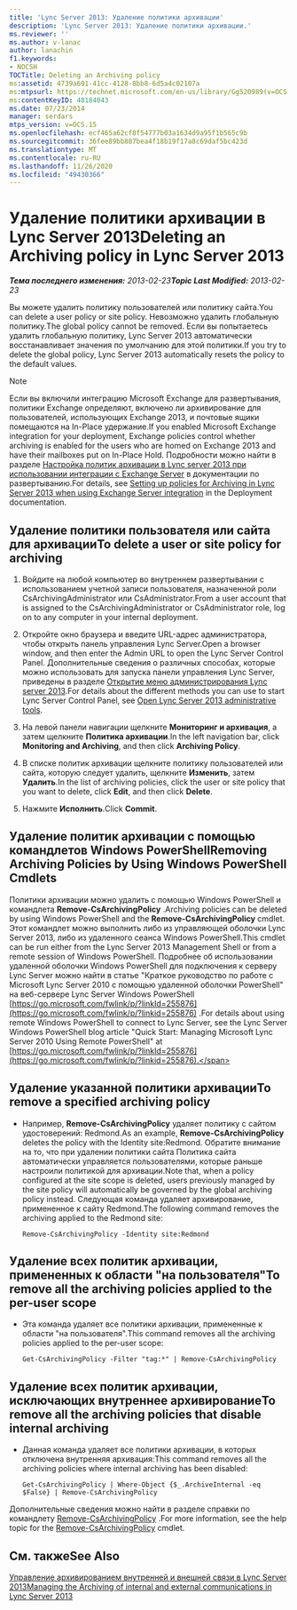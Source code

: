 ```yaml
---
title: 'Lync Server 2013: Удаление политики архивации'
description: 'Lync Server 2013: Удаление политики архивации.'
ms.reviewer: ''
ms.author: v-lanac
author: lanachin
f1.keywords:
- NOCSH
TOCTitle: Deleting an Archiving policy
ms:assetid: 4739a691-41cc-4128-8bb8-6d5a4c02107a
ms:mtpsurl: https://technet.microsoft.com/en-us/library/Gg520989(v=OCS.15)
ms:contentKeyID: 48184043
ms.date: 07/23/2014
manager: serdars
mtps_version: v=OCS.15
ms.openlocfilehash: ecf465a62cf8f54777b03a1634d9a95f1b565c9b
ms.sourcegitcommit: 36fee89bb887bea4f18b19f17a8c69daf5bc423d
ms.translationtype: MT
ms.contentlocale: ru-RU
ms.lasthandoff: 11/26/2020
ms.locfileid: "49430366"
---
```

# <a name="deleting-an-archiving-policy-in-lync-server-2013"></a><span data-ttu-id="a771c-103">Удаление политики архивации в Lync Server 2013</span><span class="sxs-lookup"><span data-stu-id="a771c-103">Deleting an Archiving policy in Lync Server 2013</span></span>

<div data-xmlns="http://www.w3.org/1999/xhtml">

<div class="topic" data-xmlns="http://www.w3.org/1999/xhtml" data-msxsl="urn:schemas-microsoft-com:xslt" data-cs="https://msdn.microsoft.com/">

<div data-asp="https://msdn2.microsoft.com/asp">



</div>

<div id="mainSection">

<div id="mainBody"><span data-ttu-id="a771c-104">

<span> </span></span><span class="sxs-lookup"><span data-stu-id="a771c-104">

<span> </span></span></span>

<span data-ttu-id="a771c-105">_**Тема последнего изменения:** 2013-02-23_</span><span class="sxs-lookup"><span data-stu-id="a771c-105">_**Topic Last Modified:** 2013-02-23_</span></span>

<span data-ttu-id="a771c-106">Вы можете удалить политику пользователей или политику сайта.</span><span class="sxs-lookup"><span data-stu-id="a771c-106">You can delete a user policy or site policy.</span></span> <span data-ttu-id="a771c-107">Невозможно удалить глобальную политику.</span><span class="sxs-lookup"><span data-stu-id="a771c-107">The global policy cannot be removed.</span></span> <span data-ttu-id="a771c-108">Если вы попытаетесь удалить глобальную политику, Lync Server 2013 автоматически восстанавливает значения по умолчанию для этой политики.</span><span class="sxs-lookup"><span data-stu-id="a771c-108">If you try to delete the global policy, Lync Server 2013 automatically resets the policy to the default values.</span></span>

<div>


> [!NOTE]  
> <span data-ttu-id="a771c-109">Если вы включили интеграцию Microsoft Exchange для развертывания, политики Exchange определяют, включено ли архивирование для пользователей, использующих Exchange 2013, и почтовые ящики помещаются на In-Place удержание.</span><span class="sxs-lookup"><span data-stu-id="a771c-109">If you enabled Microsoft Exchange integration for your deployment, Exchange policies control whether archiving is enabled for the users who are homed on Exchange 2013 and have their mailboxes put on In-Place Hold.</span></span> <span data-ttu-id="a771c-110">Подробности можно найти в разделе <A href="lync-server-2013-setting-up-policies-for-archiving-when-using-exchange-server-integration.md">Настройка политик архивации в Lync server 2013 при использовании интеграции с Exchange Server</A> в документации по развертыванию.</span><span class="sxs-lookup"><span data-stu-id="a771c-110">For details, see <A href="lync-server-2013-setting-up-policies-for-archiving-when-using-exchange-server-integration.md">Setting up policies for Archiving in Lync Server 2013 when using Exchange Server integration</A> in the Deployment documentation.</span></span>



</div>

<div>

## <a name="to-delete-a-user-or-site-policy-for-archiving"></a><span data-ttu-id="a771c-111">Удаление политики пользователя или сайта для архивации</span><span class="sxs-lookup"><span data-stu-id="a771c-111">To delete a user or site policy for archiving</span></span>

1.  <span data-ttu-id="a771c-112">Войдите на любой компьютер во внутреннем развертывании с использованием учетной записи пользователя, назначенной роли CsArchivingAdministrator или CsAdministrator.</span><span class="sxs-lookup"><span data-stu-id="a771c-112">From a user account that is assigned to the CsArchivingAdministrator or CsAdministrator role, log on to any computer in your internal deployment.</span></span>

2.  <span data-ttu-id="a771c-113">Откройте окно браузера и введите URL-адрес администратора, чтобы открыть панель управления Lync Server.</span><span class="sxs-lookup"><span data-stu-id="a771c-113">Open a browser window, and then enter the Admin URL to open the Lync Server Control Panel.</span></span> <span data-ttu-id="a771c-114">Дополнительные сведения о различных способах, которые можно использовать для запуска панели управления Lync Server, приведены в разделе [Открытие меню администрирования Lync server 2013](lync-server-2013-open-lync-server-administrative-tools.md).</span><span class="sxs-lookup"><span data-stu-id="a771c-114">For details about the different methods you can use to start Lync Server Control Panel, see [Open Lync Server 2013 administrative tools](lync-server-2013-open-lync-server-administrative-tools.md).</span></span>

3.  <span data-ttu-id="a771c-115">На левой панели навигации щелкните **Мониторинг и архивация**, а затем щелкните **Политика архивации**.</span><span class="sxs-lookup"><span data-stu-id="a771c-115">In the left navigation bar, click **Monitoring and Archiving**, and then click **Archiving Policy**.</span></span>

4.  <span data-ttu-id="a771c-116">В списке политик архивации щелкните политику пользователей или сайта, которую следует удалить, щелкните **Изменить**, затем **Удалить**.</span><span class="sxs-lookup"><span data-stu-id="a771c-116">In the list of archiving policies, click the user or site policy that you want to delete, click **Edit**, and then click **Delete**.</span></span>

5.  <span data-ttu-id="a771c-117">Нажмите **Исполнить**.</span><span class="sxs-lookup"><span data-stu-id="a771c-117">Click **Commit**.</span></span>

</div>

<div>

## <a name="removing-archiving-policies-by-using-windows-powershell-cmdlets"></a><span data-ttu-id="a771c-118">Удаление политик архивации с помощью командлетов Windows PowerShell</span><span class="sxs-lookup"><span data-stu-id="a771c-118">Removing Archiving Policies by Using Windows PowerShell Cmdlets</span></span>

<span data-ttu-id="a771c-119">Политики архивации можно удалить с помощью Windows PowerShell и командлета **Remove-CsArchivingPolicy** .</span><span class="sxs-lookup"><span data-stu-id="a771c-119">Archiving policies can be deleted by using Windows PowerShell and the **Remove-CsArchivingPolicy** cmdlet.</span></span> <span data-ttu-id="a771c-120">Этот командлет можно выполнить либо из управляющей оболочки Lync Server 2013, либо из удаленного сеанса Windows PowerShell.</span><span class="sxs-lookup"><span data-stu-id="a771c-120">This cmdlet can be run either from the Lync Server 2013 Management Shell or from a remote session of Windows PowerShell.</span></span> <span data-ttu-id="a771c-121">Подробнее об использовании удаленной оболочки Windows PowerShell для подключения к серверу Lync Server можно найти в статье "Краткое руководство по работе с Microsoft Lync Server 2010 с помощью удаленной оболочки PowerShell" на веб-сервере Lync Server Windows PowerShell [https://go.microsoft.com/fwlink/p/?linkId=255876](https://go.microsoft.com/fwlink/p/?linkid=255876) .</span><span class="sxs-lookup"><span data-stu-id="a771c-121">For details about using remote Windows PowerShell to connect to Lync Server, see the Lync Server Windows PowerShell blog article "Quick Start: Managing Microsoft Lync Server 2010 Using Remote PowerShell" at [https://go.microsoft.com/fwlink/p/?linkId=255876](https://go.microsoft.com/fwlink/p/?linkid=255876).</span></span>

<div>

## <a name="to-remove-a-specified-archiving-policy"></a><span data-ttu-id="a771c-122">Удаление указанной политики архивации</span><span class="sxs-lookup"><span data-stu-id="a771c-122">To remove a specified archiving policy</span></span>

  - <span data-ttu-id="a771c-123">Например, **Remove-CsArchivingPolicy** удаляет политику с сайтом удостоверений: Redmond.</span><span class="sxs-lookup"><span data-stu-id="a771c-123">As an example, **Remove-CsArchivingPolicy** deletes the policy with the Identity site:Redmond.</span></span> <span data-ttu-id="a771c-124">Обратите внимание на то, что при удалении политики сайта Политика сайта автоматически управляется пользователями, которые раньше настроили политикой для архивации.</span><span class="sxs-lookup"><span data-stu-id="a771c-124">Note that, when a policy configured at the site scope is deleted, users previously managed by the site policy will automatically be governed by the global archiving policy instead.</span></span> <span data-ttu-id="a771c-125">Следующая команда удаляет архивирование, примененное к сайту Redmond.</span><span class="sxs-lookup"><span data-stu-id="a771c-125">The following command removes the archiving applied to the Redmond site:</span></span>
    
        Remove-CsArchivingPolicy -Identity site:Redmond

</div>

<div>

## <a name="to-remove-all-the-archiving-policies-applied-to-the-per-user-scope"></a><span data-ttu-id="a771c-126">Удаление всех политик архивации, примененных к области "на пользователя"</span><span class="sxs-lookup"><span data-stu-id="a771c-126">To remove all the archiving policies applied to the per-user scope</span></span>

  - <span data-ttu-id="a771c-127">Эта команда удаляет все политики архивации, примененные к области "на пользователя".</span><span class="sxs-lookup"><span data-stu-id="a771c-127">This command removes all the archiving policies applied to the per-user scope:</span></span>
    
        Get-CsArchivingPolicy -Filter "tag:*" | Remove-CsArchivingPolicy

</div>

<div>

## <a name="to-remove-all-the-archiving-policies-that-disable-internal-archiving"></a><span data-ttu-id="a771c-128">Удаление всех политик архивации, исключающих внутреннее архивирование</span><span class="sxs-lookup"><span data-stu-id="a771c-128">To remove all the archiving policies that disable internal archiving</span></span>

  - <span data-ttu-id="a771c-129">Данная команда удаляет все политики архивации, в которых отключена внутренняя архивация:</span><span class="sxs-lookup"><span data-stu-id="a771c-129">This command removes all the archiving policies where internal archiving has been disabled:</span></span>
    
        Get-CsArchivingPolicy | Where-Object {$_.ArchiveInternal -eq $False} | Remove-CsArchivingPolicy

</div>

<span data-ttu-id="a771c-130">Дополнительные сведения можно найти в разделе справки по командлету [Remove-CsArchivingPolicy](https://docs.microsoft.com/powershell/module/skype/Remove-CsArchivingPolicy) .</span><span class="sxs-lookup"><span data-stu-id="a771c-130">For more information, see the help topic for the [Remove-CsArchivingPolicy](https://docs.microsoft.com/powershell/module/skype/Remove-CsArchivingPolicy) cmdlet.</span></span>

</div>

<div>

## <a name="see-also"></a><span data-ttu-id="a771c-131">См. также</span><span class="sxs-lookup"><span data-stu-id="a771c-131">See Also</span></span>


[<span data-ttu-id="a771c-132">Управление архивированием внутренней и внешней связи в Lync Server 2013</span><span class="sxs-lookup"><span data-stu-id="a771c-132">Managing the Archiving of internal and external communications in Lync Server 2013</span></span>](lync-server-2013-managing-the-archiving-of-internal-and-external-communications.md)  
  

<span data-ttu-id="a771c-133"></div>

</div>

<span> </span>

</div>

</div>

</span><span class="sxs-lookup"><span data-stu-id="a771c-133"></div>

</div>

<span> </span>

</div>

</div>

</span></span></div>

